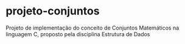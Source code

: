 # projeto-conjuntos
Projeto de implementação do conceito de Conjuntos Matemáticos na linguagem C, proposto pela disciplina Estrutura de Dados
